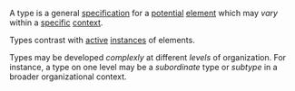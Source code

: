 A type is a general [specification](https://github.com/gcassel/Modular-Organization-Terminology/blob/master/terms/specification.md) for a [potential](https://github.com/gcassel/Modular-Organization-Terminology/blob/master/terms/potential.md) [element](https://github.com/gcassel/Modular-Organization-Terminology/blob/master/terms/element.md) which may *vary* within a [specific](https://github.com/gcassel/Modular-Organization-Terminology/blob/master/terms/specific.md) [context](https://github.com/gcassel/Modular-Organization-Terminology/blob/master/terms/context.md).

Types contrast with [active](https://github.com/gcassel/Modular-Organization-Terminology/blob/master/terms/active.md) [instances](https://github.com/gcassel/Modular-Organization-Terminology/blob/master/terms/instance.md) of elements.

Types may be developed *complexly* at different *levels* of organization.  For instance, a type on one level may be a *subordinate* type or *subtype* in a broader organizational context.
